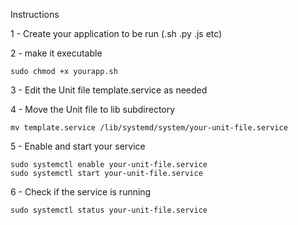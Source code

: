 Instructions

1 - Create your application to be run (.sh .py .js etc)

2 - make it executable

	sudo chmod +x yourapp.sh

3 - Edit the Unit file template.service as needed

4 - Move the Unit file to lib subdirectory

	mv template.service /lib/systemd/system/your-unit-file.service

5 - Enable and start your service

	sudo systemctl enable your-unit-file.service
	sudo systemctl start your-unit-file.service

6 - Check if the service is running 

	sudo systemctl status your-unit-file.service
